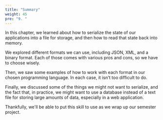 ```yaml
---
title: "Summary"
weight: 45
pre: "9. "
---
```

In this chapter, we learned about how to serialize the state of our applications into a file for storage, and then how to read that state back into memory.

We explored different formats we can use, including JSON, XML, and a binary format. Each of those comes with various pros and cons, so we have to choose wisely.

Then, we saw some examples of how to work with each format in our chosen programming language. In each case, it isn't too difficult to do. 

Finally, we discussed some of the things we might not want to serialize, and the fact that, in practice, we might want to use a database instead of a text file for storing large amounts of data, especially in a web application.

Thankfully, we'll be able to put this skill to use as we wrap up our semester project. 
